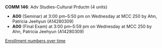 **COMM 146**: Adv Studies-Cultural Prductn (4 units)

- **A00** (Seminar) at 3:00 pm–5:50 pm on Wednesday at MCC 250 by Ahn, Patricia Jeehyun (A14280309)
- **A00** (Final Exam) at 3:00 pm–5:59 pm on Wednesday at MCC 250 by Ahn, Patricia Jeehyun (A14280309)

[Enrollment numbers over time](./COMM146.tsv)

